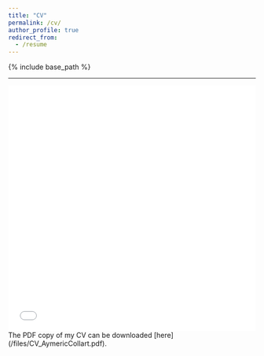 ```yaml
---
title: "CV"
permalink: /cv/
author_profile: true
redirect_from:
  - /resume
---
```


{% include base_path %}

--- 

<iframe src="/files/CV_AymericCollart.pdf" width="100%" height="500" frameborder="no" border="0" marginwidth="0" marginheight="0"></iframe>
The PDF copy of my CV can be downloaded [here](/files/CV_AymericCollart.pdf).
